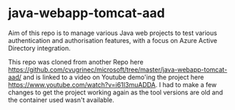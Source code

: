 # java-webapp-tomcat-aad
Aim of this repo is to manage various Java web projects to test various authentication and authorisation features, with a focus on Azure Active Directory integration.

This repo was cloned from another Repo here https://github.com/cvugrinec/microsoft/tree/master/java-webapp-tomcat-aad/ and is linked to a video on Youtube demo'ing the project here https://www.youtube.com/watch?v=i61I3muADDA.  I had to make a few changes to get the project working again as the tool versions are old and the container used wasn't available.

